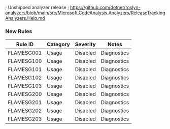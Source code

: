 ﻿; Unshipped analyzer release
; https://github.com/dotnet/roslyn-analyzers/blob/main/src/Microsoft.CodeAnalysis.Analyzers/ReleaseTrackingAnalyzers.Help.md

### New Rules

Rule ID | Category | Severity | Notes
--------|----------|----------|-------
FLAMESG001 | Usage | Disabled | Diagnostics
FLAMESG100 | Usage | Disabled | Diagnostics
FLAMESG101 | Usage | Disabled | Diagnostics
FLAMESG102 | Usage | Disabled | Diagnostics
FLAMESG103 | Usage | Disabled | Diagnostics
FLAMESG200 | Usage | Disabled | Diagnostics
FLAMESG201 | Usage | Disabled | Diagnostics
FLAMESG202 | Usage | Disabled | Diagnostics
FLAMESG203 | Usage | Disabled | Diagnostics
